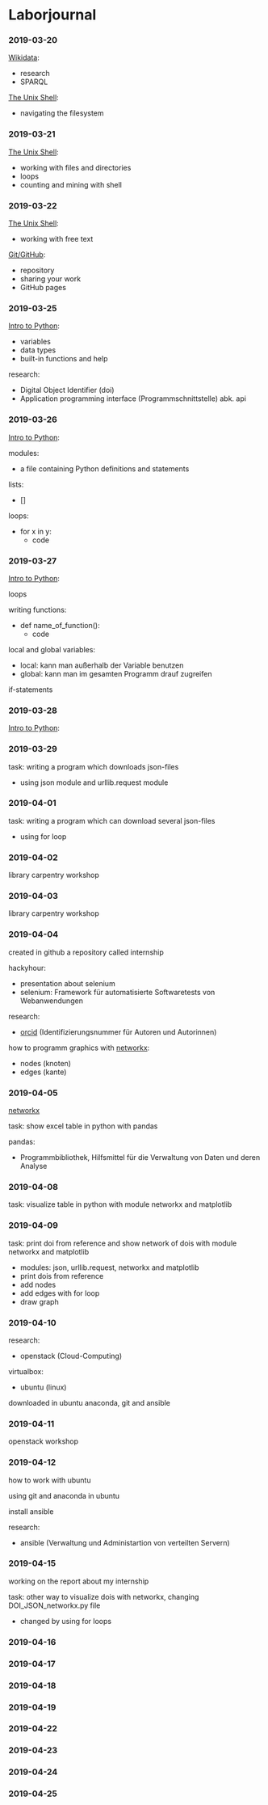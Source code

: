 # Laborjournal

### 2019-03-20
[Wikidata](https://www.wikidata.org/wiki/Wikidata:Main_Page):
- research
- SPARQL

[The Unix Shell](https://librarycarpentry.org/lc-shell/):
- navigating the filesystem

### 2019-03-21
[The Unix Shell](https://librarycarpentry.org/lc-shell/):
- working with files and directories
- loops
- counting and mining with shell

### 2019-03-22
[The Unix Shell](https://librarycarpentry.org/lc-shell/):
- working with free text

[Git/GitHub](https://librarycarpentry.org/lc-git/):
- repository
- sharing your work
- GitHub pages

### 2019-03-25
[Intro to Python](https://librarycarpentry.org/lc-python-intro/):
- variables
- data types
- built-in functions and help

research:
- Digital Object Identifier (doi)
- Application programming interface (Programmschnittstelle) abk. api

### 2019-03-26
[Intro to Python](https://librarycarpentry.org/lc-python-intro/):

modules:
- a file containing Python definitions and statements

lists:
- []

loops:
- for x in y:
  - code

### 2019-03-27
[Intro to Python](https://librarycarpentry.org/lc-python-intro/):

loops

writing functions:
- def name_of_function():
  - code

local and global variables:
- local: kann man außerhalb der Variable benutzen
- global: kann man im gesamten Programm drauf zugreifen

if-statements

### 2019-03-28
[Intro to Python](https://librarycarpentry.org/lc-python-intro/):

### 2019-03-29
task: writing a program which downloads json-files
- using json module and urllib.request module

### 2019-04-01
task: writing a program which can download several json-files
- using for loop

### 2019-04-02
library carpentry workshop

### 2019-04-03
library carpentry workshop

### 2019-04-04
created in github a repository called internship

hackyhour:
- presentation about selenium
- selenium: Framework für automatisierte Softwaretests von Webanwendungen

research:
- [orcid](https://orcid.org/) (Identifizierungsnummer für Autoren und Autorinnen)

how to programm graphics with [networkx](https://networkx.github.io/):
- nodes (knoten)
- edges (kante)

### 2019-04-05
[networkx](https://networkx.github.io/)

task: show excel table in python with pandas

pandas:
- Programmbibliothek, Hilfsmittel für die Verwaltung von Daten und deren Analyse

### 2019-04-08
task: visualize table in python with module networkx and matplotlib

### 2019-04-09
task: print doi from reference and show network of dois with module networkx and matplotlib
- modules: json, urllib.request, networkx and matplotlib
- print dois from reference
- add nodes
- add edges with for loop
- draw graph

### 2019-04-10
research:
- openstack (Cloud-Computing)

virtualbox:
- ubuntu (linux)

downloaded in ubuntu anaconda, git and ansible

### 2019-04-11
openstack workshop

### 2019-04-12
how to work with ubuntu 

using git and anaconda in ubuntu

install ansible

research:
- ansible (Verwaltung und Administartion von verteilten Servern)

### 2019-04-15

working on the report about my internship

task: other way to visualize dois with networkx, changing DOI_JSON_networkx.py file
- changed by using for loops

### 2019-04-16

### 2019-04-17

### 2019-04-18

### 2019-04-19

### 2019-04-22

### 2019-04-23

### 2019-04-24

### 2019-04-25


